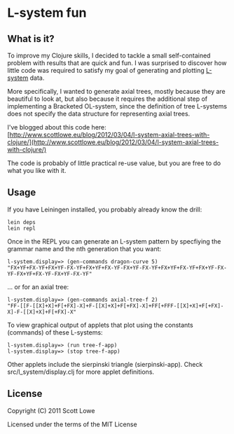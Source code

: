 L-system fun
============

What is it?
----------
To improve my Clojure skills, I decided to tackle a small self-contained problem with results that are quick and fun.
I was surprised to discover how little code was required to satisfy my goal of generating and plotting
[L-system] data.

More specifically, I wanted to generate axial trees, mostly because they are beautiful to look at, but also
because it requires the additional step of implementing a Bracketed OL-system, since the definition of tree L-systems
does not specify the data structure for representing axial trees.

I've blogged about this code here: [http://www.scottlowe.eu/blog/2012/03/04/l-system-axial-trees-with-clojure/](http://www.scottlowe.eu/blog/2012/03/04/l-system-axial-trees-with-clojure/)

The code is probably of little practical re-use value, but you are free to do what you like with it.

Usage
-----

If you have Leiningen installed, you probably already know the drill:

    lein deps
    lein repl

Once in the REPL you can generate an L-system pattern by specfiying the
grammar name and the nth generation that you want:

    l-system.display=> (gen-commands dragon-curve 5)
    "FX+YF+FX-YF+FX+YF-FX-YF+FX+YF+FX-YF-FX+YF-FX-YF+FX+YF+FX-YF+FX+YF-FX-YF-FX+YF+FX-YF-FX+YF-FX-YF"
    
... or for an axial tree:

    l-system.display=> (gen-commands axial-tree-f 2)
    "FF-[[F-[[X]+X]+F[+FX]-X]+F-[[X]+X]+F[+FX]-X]+FF[+FFF-[[X]+X]+F[+FX]-X]-F-[[X]+X]+F[+FX]-X"

To view graphical output of applets that plot using the constants (commands) of these L-systems:

    l-system.display=> (run tree-f-app)
    l-system.display=> (stop tree-f-app)

Other applets include the sierpinski triangle (sierpinski-app). Check src/l_system/display.clj for more applet definitions.


License
-------

Copyright (C) 2011 Scott Lowe

Licensed under the terms of the MIT License

[L-system]: http://en.wikipedia.org/wiki/L-system
